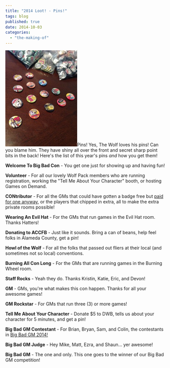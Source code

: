 ```yaml
---
title: "2014 Loot! - Pins!"
tags: blog
published: true
date: 2014-10-03
categories: 
  - "the-making-of"
---
```


[![Pins_01!](/images/Pins_01-225x300.jpg)](/images/Pins_01.jpg)Pins! Yes, The Wolf loves his pins! Can you blame him. They have shiny all over the front and secret sharp point bits in the back! Here's the list of this year's pins _and_ how you get them!

**Welcome To Big Bad Con** - You get one just for showing up and having fun!

**Volunteer** - For all our lovely Wolf Pack members who are running registration, working the "Tell Me About Your Character" booth, or hosting Games on Demand.

**CONtributor** - For all the GMs that could have gotten a badge free but [paid for one anyway](http://www.bigbadcon.com/nine-more-private-rooms-thanks-to-you/ "Nine more private rooms – Thanks to you!"), or the players that chipped in extra, all to make the extra private rooms possible!

**Wearing An Evil Hat** - For the GMs that run games in the Evil Hat room. Thanks Hatters!

**Donating to ACCFB** - Just like it sounds. Bring a can of beans, help feel folks in Alameda County, get a pin!

**Howl of the Wolf** - For all the folks that passed out fliers at their local (and sometimes not so local) conventions.

**Burning All Con Long** - For the GMs that are running games in the Burning Wheel room.

**Staff Rocks** - Yeah they do. Thanks Kristin, Katie, Eric, and Devon!

**GM** - GMs, you're what makes this con happen. Thanks for all your awesome games!

**GM Rockstar** - For GMs that run three (3) or more games!

**Tell Me About Your Character** - Donate $5 to DWB, tells us about your character for 5 minutes, and get a pin!

**Big Bad GM Contestant** - For Brian, Bryan, Sam, and Colin, the contestants in [Big Bad GM 2014!](http://www.bigbadcon.com/events/big-bad-gm-2014/ "Big Bad GM 2014")

**Big Bad GM Judge** - Hey Mike, Matt, Ezra, and Shaun... yer awesome!

**Big Bad GM** - The one and only. This one goes to the winner of our Big Bad GM competition!
